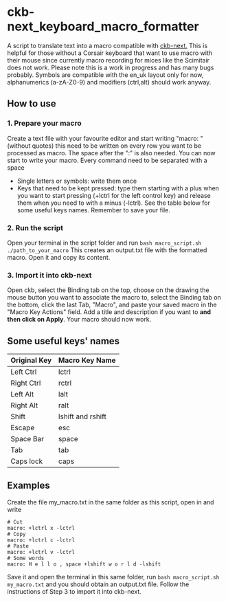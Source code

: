 # ckb-next_keyboard_macro_formatter
A script to translate text into a macro compatible with [ckb-next.](https://github.com/mattanger/ckb-next)
This is helpful for those without a Corsair keyboard that want to use macro with their mouse since currently macro recording for mices like the Scimitair does not work. 
Please note this is a work in progress and has many bugs probably. Symbols are compatible with the en_uk layout only for now, alphanumerics (a-zA-Z0-9) and modifiers (ctrl,alt) should work anyway.
## How to use

### 1. Prepare your macro
Create a text file with your favourite editor and start writing "macro: " (without quotes) this need to be written on every row you want to be processed as macro. The space after the ":" is also needed.
You can now start to write your macro. Every command need to be separated with a space
* Single letters or symbols: write them once 
* Keys that need to be kept pressed: type them starting with a plus when you want to start pressing (+lctrl for the left control key) and release them when you need to with a minus (-lctrl). 
See the table below for some useful keys names. Remember to save your file. 

### 2. Run the script
Open your terminal in the script folder and run `bash macro_script.sh ./path_to_your_macro` 
This creates an output.txt file with the formatted macro. Open it and copy its content.

### 3. Import it into ckb-next
Open ckb, select the Binding tab on the top, choose on the drawing the mouse button you want to associate the macro to, select the Binding tab on the bottom, click the last Tab, "Macro", and paste your saved macro in the "Macro Key Actions" field. Add a title and description if you want to **and then click on Apply**. Your macro should now work.

## Some useful keys' names
Original Key | Macro Key Name
------------ | ----------
Left Ctrl | lctrl
Right Ctrl | rctrl
Left Alt | lalt
Right Alt | ralt
Shift | lshift and rshift
Escape | esc
Space Bar | space
Tab | tab
Caps lock | caps

## Examples

Create the file my_macro.txt in the same folder as this script, open in and write
```
# Cut
macro: +lctrl x -lctrl
# Copy
macro: +lctrl c -lctrl
# Paste
macro: +lctrl v -lctrl
# Some words
macro: H e l l o , space +lshift w o r l d -lshift
```
Save it and open the terminal in this same folder, run `bash macro_script.sh my_macro.txt` and you should obtain an output.txt file. Follow the instructions of Step 3 to import it into ckb-next.
